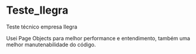 # Teste_Ilegra
Teste técnico empresa Ilegra

Usei Page Objects para melhor performance e entendimento, também uma melhor manutenabilidade do código.
